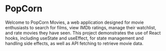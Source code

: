 # PopCorn
Welcome to PopCorn Movies, a web application designed for movie enthusiasts to search for films, view IMDb ratings, manage their watchlist, and rate movies they have seen. This project demonstrates the use of React hooks, including useState and useEffect, for state management and handling side effects, as well as API fetching to retrieve movie data.
